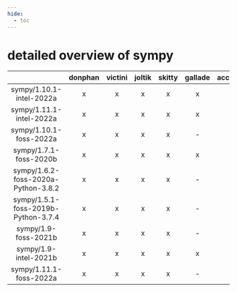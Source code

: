 ```yaml
---
hide:
  - toc
---
```


detailed overview of sympy
==========================

| |donphan|victini|joltik|skitty|gallade|accelgor|swalot|doduo|
| :---: | :---: | :---: | :---: | :---: | :---: | :---: | :---: | :---: |
|sympy/1.10.1-intel-2022a|x|x|x|x|x|x|x|x|
|sympy/1.11.1-intel-2022a|x|x|x|x|x|x|x|x|
|sympy/1.10.1-foss-2022a|x|x|x|x|-|x|x|x|
|sympy/1.7.1-foss-2020b|x|x|x|x|x|-|x|x|
|sympy/1.6.2-foss-2020a-Python-3.8.2|x|x|x|x|-|-|x|x|
|sympy/1.5.1-foss-2019b-Python-3.7.4|x|x|x|x|-|-|x|x|
|sympy/1.9-foss-2021b|x|x|x|x|-|x|x|x|
|sympy/1.9-intel-2021b|x|x|x|x|x|x|x|x|
|sympy/1.11.1-foss-2022a|x|x|x|x|-|x|x|x|
